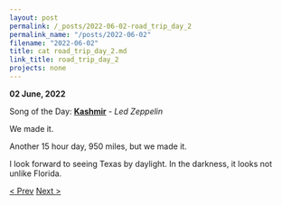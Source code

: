 ```yaml
---
layout: post
permalink: /_posts/2022-06-02-road_trip_day_2
permalink_name: "/posts/2022-06-02"
filename: "2022-06-02"
title: cat road_trip_day_2.md
link_title: road_trip_day_2
projects: none
---
```

**02 June, 2022**

Song of the Day: [**Kashmir**](https://youtu.be/tzVJPgCn-Z8) - *Led Zeppelin*

We made it.

Another 15 hour day, 950 miles, but we made it.

I look forward to seeing Texas by daylight. In the darkness, it looks not unlike Florida.

[< Prev](/_posts/2022-06-01-road_trip_day_1)    [Next >](/_posts/2022-06-03-space_center_houston)
